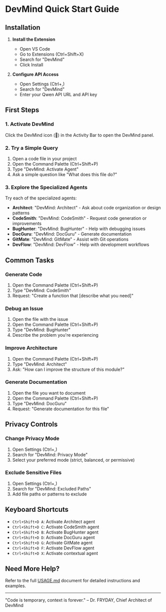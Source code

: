 # DevMind Quick Start Guide

## Installation

1. **Install the Extension**
   - Open VS Code
   - Go to Extensions (Ctrl+Shift+X)
   - Search for "DevMind"
   - Click Install

2. **Configure API Access**
   - Open Settings (Ctrl+,)
   - Search for "DevMind"
   - Enter your Qwen API URL and API key

## First Steps

### 1. Activate DevMind

Click the DevMind icon (🧠) in the Activity Bar to open the DevMind panel.

### 2. Try a Simple Query

1. Open a code file in your project
2. Open the Command Palette (Ctrl+Shift+P)
3. Type "DevMind: Activate Agent"
4. Ask a simple question like "What does this file do?"

### 3. Explore the Specialized Agents

Try each of the specialized agents:

- **Architect**: "DevMind: Architect" - Ask about code organization or design patterns
- **CodeSmith**: "DevMind: CodeSmith" - Request code generation or improvements
- **BugHunter**: "DevMind: BugHunter" - Help with debugging issues
- **DocGuru**: "DevMind: DocGuru" - Generate documentation
- **GitMate**: "DevMind: GitMate" - Assist with Git operations
- **DevFlow**: "DevMind: DevFlow" - Help with development workflows

## Common Tasks

### Generate Code

1. Open the Command Palette (Ctrl+Shift+P)
2. Type "DevMind: CodeSmith"
3. Request: "Create a function that [describe what you need]"

### Debug an Issue

1. Open the file with the issue
2. Open the Command Palette (Ctrl+Shift+P)
3. Type "DevMind: BugHunter"
4. Describe the problem you're experiencing

### Improve Architecture

1. Open the Command Palette (Ctrl+Shift+P)
2. Type "DevMind: Architect"
3. Ask: "How can I improve the structure of this module?"

### Generate Documentation

1. Open the file you want to document
2. Open the Command Palette (Ctrl+Shift+P)
3. Type "DevMind: DocGuru"
4. Request: "Generate documentation for this file"

## Privacy Controls

### Change Privacy Mode

1. Open Settings (Ctrl+,)
2. Search for "DevMind: Privacy Mode"
3. Select your preferred mode (strict, balanced, or permissive)

### Exclude Sensitive Files

1. Open Settings (Ctrl+,)
2. Search for "DevMind: Excluded Paths"
3. Add file paths or patterns to exclude

## Keyboard Shortcuts

- `Ctrl+Shift+D A`: Activate Architect agent
- `Ctrl+Shift+D C`: Activate CodeSmith agent
- `Ctrl+Shift+D B`: Activate BugHunter agent
- `Ctrl+Shift+D D`: Activate DocGuru agent
- `Ctrl+Shift+D G`: Activate GitMate agent
- `Ctrl+Shift+D F`: Activate DevFlow agent
- `Ctrl+Shift+D X`: Activate contextual agent

## Need More Help?

Refer to the full [USAGE.md](./USAGE.md) document for detailed instructions and examples.

---

"Code is temporary, context is forever." – Dr. FRYDAY, Chief Architect of DevMind